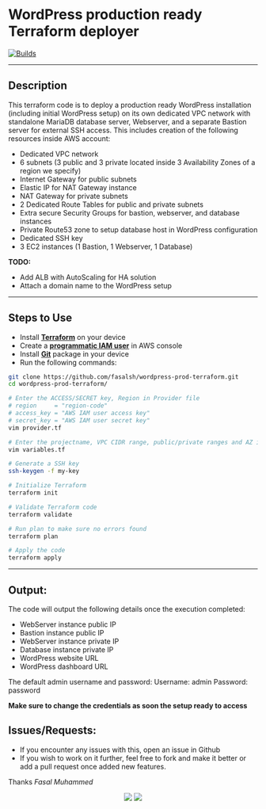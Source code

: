# WordPress production ready Terraform deployer
[![Builds](https://travis-ci.org/joemccann/dillinger.svg?branch=master)](https://travis-ci.org/joemccann/dillinger)

----
## Description
This terraform code is to deploy a production ready WordPress installation (including initial WordPress setup) on its own dedicated VPC network with standalone MariaDB database server, Webserver, and a separate Bastion server for external SSH access. This includes creation of the following resources inside AWS account:

- Dedicated VPC network 
- 6 subnets (3 public and 3 private located inside 3 Availability Zones of a region we specify)
- Internet Gateway for public subnets
- Elastic IP for NAT Gateway instance
- NAT Gateway for private subnets
- 2 Dedicated Route Tables for public and private subnets
- Extra secure Security Groups for bastion, webserver, and database instances
- Private Route53 zone to setup database host in WordPress configuration
- Dedicated SSH key
- 3 EC2 instances (1 Bastion, 1 Webserver, 1 Database)

**TODO:** 

- Add ALB with AutoScaling for HA solution
- Attach a domain name to the WordPress setup 

----
## Steps to Use

- Install **[Terraform](https://www.terraform.io/downloads.html "Terraform")** on your device
- Create a [**programmatic IAM user**](https://docs.aws.amazon.com/IAM/latest/UserGuide/id_users_create.html#id_users_create_console "programmatic IAM user") in AWS console 
- Install **[Git](https://github.com/git-guides/install-git "Git")** package in your device
- Run the following commands:

```bash
git clone https://github.com/fasalsh/wordpress-prod-terraform.git
cd wordpress-prod-terraform/

# Enter the ACCESS/SECRET key, Region in Provider file
# region     = "region-code" 
# access_key = "AWS IAM user access key"
# secret_key = "AWS IAM user secret key"
vim provider.tf

# Enter the projectname, VPC CIDR range, public/private ranges and AZ inside Variables file
vim variables.tf

# Generate a SSH key
ssh-keygen -f my-key

# Initialize Terraform
terraform init

# Validate Terraform code
terraform validate

# Run plan to make sure no errors found
terraform plan

# Apply the code
terraform apply
```
----
## Output:
The code will output the following details once the execution completed:

- WebServer instance public IP
- Bastion instance public IP
- WebServer instance private IP
- Database instance private IP
- WordPress website URL
- WordPress dashboard URL

The default admin username and password:
Username: admin
Password: password

**Make sure to change the credentials as soon the setup ready to access**

## Issues/Requests:
- If you encounter any issues with this, open an issue in Github
- If you wish to work on it further, feel free to fork and make it better or add a pull request once added new features.

Thanks
*Fasal Muhammed*

<p align="center">
<a href="mailto:fasal.official3@gmail.com"><img src="https://img.shields.io/badge/-fasal.official3@gmail.com-3838d2?style=flat&logo=Gmail&logoColor=white"/></a>
<a href="https://www.linkedin.com/in/fasal-muhammed"><img src="https://img.shields.io/badge/-Linkedin-blue"/></a>


